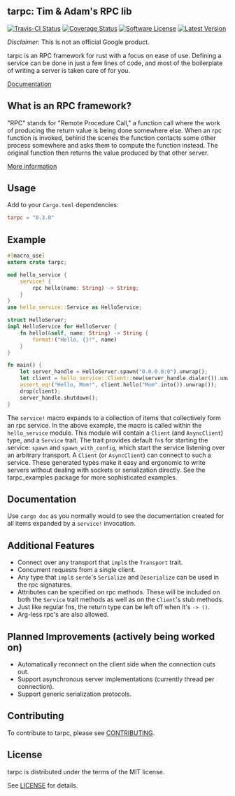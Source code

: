 ## tarpc: Tim & Adam's RPC lib
[![Travis-CI Status](https://travis-ci.org/google/tarpc.png?branch=master)](https://travis-ci.org/google/tarpc)
[![Coverage Status](https://coveralls.io/repos/github/google/tarpc/badge.svg?branch=master)](https://coveralls.io/github/google/tarpc?branch=master)
[![Software License](https://img.shields.io/badge/license-MIT-brightgreen.svg)](LICENSE.txt)
[![Latest Version](https://img.shields.io/crates/v/tarpc.svg)](https://crates.io/crates/tarpc)

*Disclaimer*: This is not an official Google product.

tarpc is an RPC framework for rust with a focus on ease of use. Defining a service can be done in
just a few lines of code, and most of the boilerplate of writing a server is taken care of for you.

[Documentation](https://google.github.io/tarpc)

## What is an RPC framework?
"RPC" stands for "Remote Procedure Call," a function call where the work of producing the return
value is being done somewhere else. When an rpc function is invoked, behind the scenes the function
contacts some other process somewhere and asks them to compute the function instead. The original
function then returns the value produced by that other server.

[More information](https://www.cs.cf.ac.uk/Dave/C/node33.html)

## Usage
Add to your `Cargo.toml` dependencies:

```toml
tarpc = "0.3.0"
```

## Example
```rust
#[macro_use]
extern crate tarpc;

mod hello_service {
    service! {
        rpc hello(name: String) -> String;
    }
}
use hello_service::Service as HelloService;

struct HelloServer;
impl HelloService for HelloServer {
    fn hello(&self, name: String) -> String {
        format!("Hello, {}!", name)
    }
}

fn main() {
    let server_handle = HelloServer.spawn("0.0.0.0:0").unwrap();
    let client = hello_service::Client::new(server_handle.dialer()).unwrap();
    assert_eq!("Hello, Mom!", client.hello("Mom".into()).unwrap());
    drop(client);
    server_handle.shutdown();
}
```

The `service!` macro expands to a collection of items that collectively form an rpc service. In the
above example, the macro is called within the `hello_service` module. This module will contain a
`Client` (and `AsyncClient`) type, and a `Service` trait. The trait provides default `fn`s for
starting the service: `spawn` and `spawn_with_config`, which start the service listening over an
arbitrary transport. A `Client` (or `AsyncClient`) can connect to such a service. These generated
types make it easy and ergonomic to write servers without dealing with sockets or serialization
directly. See the tarpc_examples package for more sophisticated examples.

## Documentation
Use `cargo doc` as you normally would to see the documentation created for all
items expanded by a `service!` invocation.

## Additional Features
- Connect over any transport that `impl`s the `Transport` trait.
- Concurrent requests from a single client.
- Any type that `impl`s `serde`'s `Serialize` and `Deserialize` can be used in the rpc signatures.
- Attributes can be specified on rpc methods. These will be included on both the `Service` trait
  methods as well as on the `Client`'s stub methods.
- Just like regular fns, the return type can be left off when it's `-> ()`.
- Arg-less rpc's are also allowed.

## Planned Improvements (actively being worked on)
- Automatically reconnect on the client side when the connection cuts out.
- Support asynchronous server implementations (currently thread per connection).
- Support generic serialization protocols.

## Contributing

To contribute to tarpc, please see [CONTRIBUTING](CONTRIBUTING.md).

## License

tarpc is distributed under the terms of the MIT license.

See [LICENSE](LICENSE) for details.
